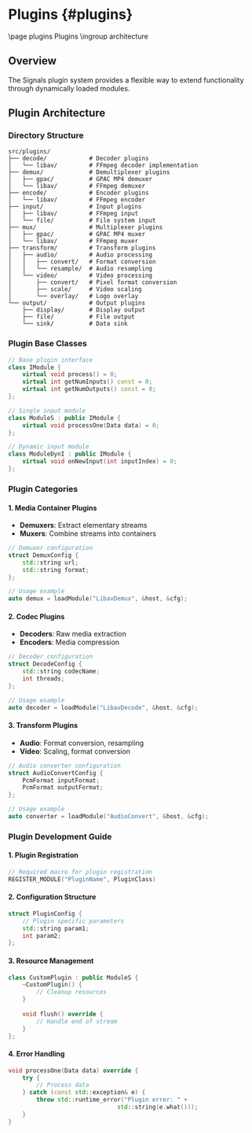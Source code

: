 
# Plugins {#plugins}
\page plugins Plugins
\ingroup architecture

## Overview
The Signals plugin system provides a flexible way to extend functionality through dynamically loaded modules.


## Plugin Architecture

### Directory Structure
```
src/plugins/
├── decode/            # Decoder plugins
│   └── libav/         # FFmpeg decoder implementation
├── demux/             # Demultiplexer plugins
│   ├── gpac/          # GPAC MP4 demuxer
│   └── libav/         # FFmpeg demuxer
├── encode/            # Encoder plugins
│   └── libav/         # FFmpeg encoder
├── input/             # Input plugins
│   ├── libav/         # FFmpeg input
│   └── file/          # File system input
├── mux/               # Multiplexer plugins
│   ├── gpac/          # GPAC MP4 muxer
│   └── libav/         # FFmpeg muxer
├── transform/         # Transform plugins
│   ├── audio/         # Audio processing
│   │   ├── convert/   # Format conversion
│   │   └── resample/  # Audio resampling
│   └── video/         # Video processing
│       ├── convert/   # Pixel format conversion
│       ├── scale/     # Video scaling
│       └── overlay/   # Logo overlay
└── output/            # Output plugins
    ├── display/       # Display output
    ├── file/          # File output
    └── sink/          # Data sink
```

### Plugin Base Classes
```cpp
// Base plugin interface
class IModule {
    virtual void process() = 0;
    virtual int getNumInputs() const = 0;
    virtual int getNumOutputs() const = 0;
};

// Single input module
class ModuleS : public IModule {
    virtual void processOne(Data data) = 0;
};

// Dynamic input module
class ModuleDynI : public IModule {
    virtual void onNewInput(int inputIndex) = 0;
};
```

### Plugin Categories

#### 1. Media Container Plugins
- **Demuxers**: Extract elementary streams
- **Muxers**: Combine streams into containers
```cpp
// Demuxer configuration
struct DemuxConfig {
    std::string url;
    std::string format;
};

// Usage example
auto demux = loadModule("LibavDemux", &host, &cfg);
```

#### 2. Codec Plugins
- **Decoders**: Raw media extraction
- **Encoders**: Media compression
```cpp
// Decoder configuration
struct DecodeConfig {
    std::string codecName;
    int threads;
};

// Usage example
auto decoder = loadModule("LibavDecode", &host, &cfg);
```

#### 3. Transform Plugins
- **Audio**: Format conversion, resampling
- **Video**: Scaling, format conversion
```cpp
// Audio converter configuration
struct AudioConvertConfig {
    PcmFormat inputFormat;
    PcmFormat outputFormat;
};

// Usage example
auto converter = loadModule("AudioConvert", &host, &cfg);
```

### Plugin Development Guide

#### 1. Plugin Registration
```cpp
// Required macro for plugin registration
REGISTER_MODULE("PluginName", PluginClass)
```

#### 2. Configuration Structure
```cpp
struct PluginConfig {
    // Plugin specific parameters
    std::string param1;
    int param2;
};
```

#### 3. Resource Management
```cpp
class CustomPlugin : public ModuleS {
    ~CustomPlugin() {
        // Cleanup resources
    }
    
    void flush() override {
        // Handle end of stream
    }
};
```

#### 4. Error Handling
```cpp
void processOne(Data data) override {
    try {
        // Process data
    } catch (const std::exception& e) {
        throw std::runtime_error("Plugin error: " + 
                               std::string(e.what()));
    }
}
